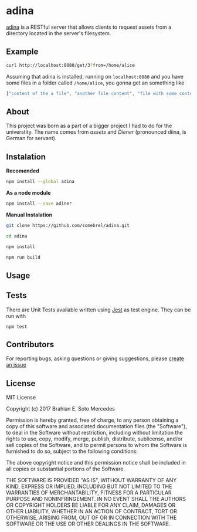 adina
===
[adina](https://github.com/somebrel/adina) is a RESTful server that allows clients to request assets from a directory located in the server's filesystem.

Example
---
```bash
curl http://localhost:8080/get/3?from=/home/alice
```

Assuming that adina is installed, running on `localhost:8080` and you have some files in a folder called `/home/alice`, you gonna get an something like

```javascript
["content of the a file", "another file content", "file with some content"]
```

About
---
This project was born as a part of a bigger project I had to do for the universtity. The name comes from *assets* and  *Diener* (pronounced diina, is German for servant).

Instalation
---
**Recomended**
```bash
npm install --global adina
```

**As a node module**
```bash
npm install --save adiner
```

**Manual Instalation**
```bash
git clone https://github.com/somebrel/adina.git
```

```bash
cd adina
```

```bash
npm install
```

```bash
npm run build
```

Usage
---


Tests
---
There are Unit Tests available written using [Jest](https://facebook.github.io/jest/) as test engine. They can be run with
```
npm test
```

Contributors
---
For reporting bugs, asking questions or giving suggestions, please [create an issue](https://github.com/somebrel/adina/issues)

License
---
MIT License

Copyright (c) 2017 Brahian E. Soto Mercedes

Permission is hereby granted, free of charge, to any person obtaining a copy
of this software and associated documentation files (the "Software"), to deal
in the Software without restriction, including without limitation the rights
to use, copy, modify, merge, publish, distribute, sublicense, and/or sell
copies of the Software, and to permit persons to whom the Software is
furnished to do so, subject to the following conditions:

The above copyright notice and this permission notice shall be included in all
copies or substantial portions of the Software.

THE SOFTWARE IS PROVIDED "AS IS", WITHOUT WARRANTY OF ANY KIND, EXPRESS OR
IMPLIED, INCLUDING BUT NOT LIMITED TO THE WARRANTIES OF MERCHANTABILITY,
FITNESS FOR A PARTICULAR PURPOSE AND NONINFRINGEMENT. IN NO EVENT SHALL THE
AUTHORS OR COPYRIGHT HOLDERS BE LIABLE FOR ANY CLAIM, DAMAGES OR OTHER
LIABILITY, WHETHER IN AN ACTION OF CONTRACT, TORT OR OTHERWISE, ARISING FROM,
OUT OF OR IN CONNECTION WITH THE SOFTWARE OR THE USE OR OTHER DEALINGS IN THE
SOFTWARE.
